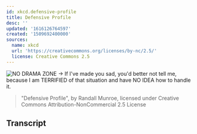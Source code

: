 ```yaml
---
id: xkcd.defensive-profile
title: Defensive Profile
desc: ''
updated: '1616126764597'
created: '1509692400000'
sources:
  name: xkcd
  url: 'https://creativecommons.org/licenses/by-nc/2.5/'
  license: Creative Commons 2.5
---
```

![NO DRAMA ZONE -> If I've made you sad, you'd better not tell me, because I am TERRIFIED of that situation and have NO IDEA how to handle it.](https://imgs.xkcd.com/comics/defensive_profile.png)
> "Defensive Profile", by Randall Munroe, licensed under Creative Commons Attribution-NonCommercial 2.5 License

## Transcript
